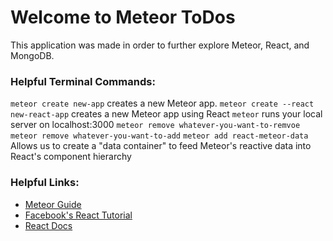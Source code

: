 # Welcome to Meteor ToDos
This application was made in order to further explore Meteor, React, and MongoDB.


### Helpful Terminal Commands:
`meteor create new-app` creates a new Meteor app.
`meteor create --react new-react-app` creates a new Meteor app using React
`meteor` runs your local server on localhost:3000
`meteor remove whatever-you-want-to-remvoe`
`meteor remove whatever-you-want-to-add`
`meteor add react-meteor-data` Allows us to create a "data container" to feed Meteor's reactive data into React's component hierarchy



### Helpful Links:
- [Meteor Guide](https://guide.meteor.com/)
- [Facebook's React Tutorial](https://reactjs.org/tutorial/tutorial.html)
- [React Docs](https://reactjs.org/)
